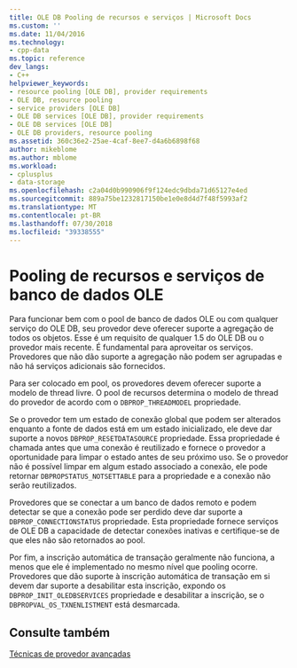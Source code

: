 ```yaml
---
title: OLE DB Pooling de recursos e serviços | Microsoft Docs
ms.custom: ''
ms.date: 11/04/2016
ms.technology:
- cpp-data
ms.topic: reference
dev_langs:
- C++
helpviewer_keywords:
- resource pooling [OLE DB], provider requirements
- OLE DB, resource pooling
- service providers [OLE DB]
- OLE DB services [OLE DB], provider requirements
- OLE DB services [OLE DB]
- OLE DB providers, resource pooling
ms.assetid: 360c36e2-25ae-4caf-8ee7-d4a6b6898f68
author: mikeblome
ms.author: mblome
ms.workload:
- cplusplus
- data-storage
ms.openlocfilehash: c2a04d0b990906f9f124edc9dbda71d65127e4ed
ms.sourcegitcommit: 889a75be1232817150be1e0e8d4d7f48f5993af2
ms.translationtype: MT
ms.contentlocale: pt-BR
ms.lasthandoff: 07/30/2018
ms.locfileid: "39338555"
---
```

# <a name="ole-db-resource-pooling-and-services"></a>Pooling de recursos e serviços de banco de dados OLE
Para funcionar bem com o pool de banco de dados OLE ou com qualquer serviço do OLE DB, seu provedor deve oferecer suporte a agregação de todos os objetos. Esse é um requisito de qualquer 1.5 do OLE DB ou o provedor mais recente. É fundamental para aproveitar os serviços. Provedores que não dão suporte a agregação não podem ser agrupadas e não há serviços adicionais são fornecidos.  
  
 Para ser colocado em pool, os provedores devem oferecer suporte a modelo de thread livre. O pool de recursos determina o modelo de thread do provedor de acordo com o `DBPROP_THREADMODEL` propriedade.  
  
 Se o provedor tem um estado de conexão global que podem ser alterados enquanto a fonte de dados está em um estado inicializado, ele deve dar suporte a novos `DBPROP_RESETDATASOURCE` propriedade. Essa propriedade é chamada antes que uma conexão é reutilizado e fornece o provedor a oportunidade para limpar o estado antes de seu próximo uso. Se o provedor não é possível limpar em algum estado associado a conexão, ele pode retornar `DBPROPSTATUS_NOTSETTABLE` para a propriedade e a conexão não serão reutilizados.  
  
 Provedores que se conectar a um banco de dados remoto e podem detectar se que a conexão pode ser perdido deve dar suporte a `DBPROP_CONNECTIONSTATUS` propriedade. Esta propriedade fornece serviços de OLE DB a capacidade de detectar conexões inativas e certifique-se de que eles não são retornados ao pool.  
  
 Por fim, a inscrição automática de transação geralmente não funciona, a menos que ele é implementado no mesmo nível que pooling ocorre. Provedores que dão suporte à inscrição automática de transação em si devem dar suporte a desabilitar esta inscrição, expondo os `DBPROP_INIT_OLEDBSERVICES` propriedade e desabilitar a inscrição, se o `DBPROPVAL_OS_TXNENLISTMENT` está desmarcada.  
  
## <a name="see-also"></a>Consulte também  
 [Técnicas de provedor avançadas](../../data/oledb/advanced-provider-techniques.md)